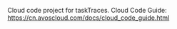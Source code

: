 Cloud code project for taskTraces. Cloud Code Guide: https://cn.avoscloud.com/docs/cloud_code_guide.html